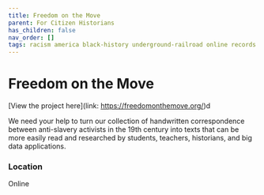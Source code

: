 ```yaml
---
title: Freedom on the Move
parent: For Citizen Historians
has_children: false
nav_order: []
tags: racism america black-history underground-railroad online records
---
```


# Freedom on the Move

[View the project here](link: https://freedomonthemove.org/)d

We need your help to turn our collection of handwritten correspondence between anti-slavery activists in the 19th century into texts that can be more easily read and researched by students, teachers, historians, and big data applications.

### Location
Online
